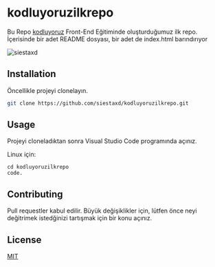 # kodluyoruzilkrepo

Bu Repo [kodluyoruz](https://www.kodluyoruz.org) Front-End Eğitiminde oluşturduğumuz ilk repo. İçerisinde bir adet README dosyası, bir adet de index.html barındırıyor

![siestaxd](https://i.hizliresim.com/478h62x.jpg)
## Installation
Öncellikle projeyi clonelayın.
```bash
git clone https://github.com/siestaxd/kodluyoruzilkrepo.git
```

## Usage

Projeyi cloneladıktan sonra Visual Studio Code programında açınız.

Linux için:
```linux
cd kodluyoruzilkrepo
code.
```

## Contributing
Pull requestler kabul edilir. Büyük değişiklikler için, lütfen önce neyi değitrimek istedğinizi tartışmak için bir konu açınız.

## License
[MIT](https://choosealicense.com/licenses/mit/)
